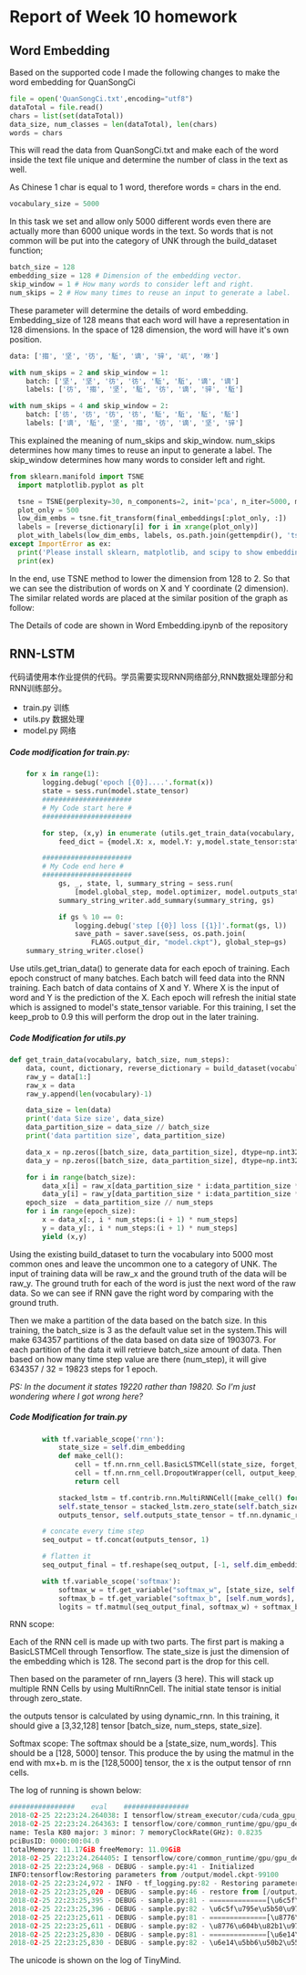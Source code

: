 # Report of Week 10 homework

## Word Embedding

Based on the supported code I made the following changes to make the word embedding for QuanSongCi

~~~python
file = open('QuanSongCi.txt',encoding="utf8")
dataTotal = file.read()
chars = list(set(dataTotal))
data_size, num_classes = len(dataTotal), len(chars)
words = chars
~~~

 This will read the data from QuanSongCi.txt and make each of the word inside the text file unique and determine the number of class in the text as well.

As Chinese 1 char is equal to 1 word, therefore words = chars in the end.

~~~~python
vocabulary_size = 5000
~~~~

In this task we set and allow only 5000 different words even there are actually more than 6000 unique words in the text. So words that is not common will be put into the category of UNK through the build_dataset function;

~~~~python
batch_size = 128
embedding_size = 128 # Dimension of the embedding vector.
skip_window = 1 # How many words to consider left and right.
num_skips = 2 # How many times to reuse an input to generate a label.
~~~~

These parameter will determine the details of word embedding. Embedding_size of 128 means that each word will have a representation in 128 dimensions. In the space of 128 dimension, the word will have it's own position.

```python
data: ['搊', '坚', '彷', '駈', '谪', '骍', '屼', '咻']

with num_skips = 2 and skip_window = 1:
    batch: ['坚', '坚', '彷', '彷', '駈', '駈', '谪', '谪']
    labels: ['彷', '搊', '坚', '駈', '彷', '谪', '骍', '駈']

with num_skips = 4 and skip_window = 2:
    batch: ['彷', '彷', '彷', '彷', '駈', '駈', '駈', '駈']
    labels: ['谪', '駈', '坚', '搊', '彷', '谪', '坚', '骍']
```

This explained the meaning of  num_skips and skip_window.  num_skips determines how many times to reuse an input to generate a label. The skip_window determines how many words to consider left and right.

~~~~python
from sklearn.manifold import TSNE
  import matplotlib.pyplot as plt

  tsne = TSNE(perplexity=30, n_components=2, init='pca', n_iter=5000, method='exact')
  plot_only = 500
  low_dim_embs = tsne.fit_transform(final_embeddings[:plot_only, :])
  labels = [reverse_dictionary[i] for i in xrange(plot_only)]
  plot_with_labels(low_dim_embs, labels, os.path.join(gettempdir(), 'tsne.png'))
except ImportError as ex:
  print('Please install sklearn, matplotlib, and scipy to show embeddings.')
  print(ex)
~~~~

In the end, use TSNE method to lower the dimension from 128 to 2. So that we can see the distribution of words on X and Y coordinate (2 dimension). The similar related words are placed at the similar position of the graph as follow:



The Details of code are shown in Word Embedding.ipynb of the repository



## RNN-LSTM

代码请使用本作业提供的代码。学员需要实现RNN网络部分,RNN数据处理部分和RNN训练部分。

- train.py 训练
- utils.py 数据处理
- model.py 网络

##### Code modification for train.py:

~~~~python
    for x in range(1):
        logging.debug('epoch [{0}]....'.format(x))
        state = sess.run(model.state_tensor)
        ######################
        # My Code start here #
        ######################

        for step, (x,y) in enumerate (utils.get_train_data(vocabulary, batch_size=FLAGS.batch_size, num_steps=FLAGS.num_steps)):
            feed_dict = {model.X: x, model.Y: y,model.state_tensor:state, model.keep_prob: 0.9}

        ######################
        # My Code end here #
        ######################
            gs, _, state, l, summary_string = sess.run(
                [model.global_step, model.optimizer, model.outputs_state_tensor, model.loss, model.merged_summary_op], feed_dict=feed_dict)
            summary_string_writer.add_summary(summary_string, gs)

            if gs % 10 == 0:
                logging.debug('step [{0}] loss [{1}]'.format(gs, l))
                save_path = saver.save(sess, os.path.join(
                    FLAGS.output_dir, "model.ckpt"), global_step=gs)
    summary_string_writer.close()

~~~~

Use utils.get_trian_data() to generate data for each epoch of training. Each epoch construct of many batches. Each batch will feed data into the RNN training. Each batch of data contains of X and Y. Where X is the input of word and Y is the prediction of the X. Each epoch will refresh the initial state which is assigned to model's state_tensor variable. For this training, I set the keep_prob to 0.9 this will perform the drop out in the later training.

##### Code Modification for utils.py

~~~~python
def get_train_data(vocabulary, batch_size, num_steps):
    data, count, dictionary, reverse_dictionary = build_dataset(vocabulary, 5000)
    raw_y = data[1:]
    raw_x = data
    raw_y.append(len(vocabulary)-1)

    data_size = len(data)
    print('data Size size', data_size)
    data_partition_size = data_size // batch_size
    print('data partition size', data_partition_size)

    data_x = np.zeros([batch_size, data_partition_size], dtype=np.int32)
    data_y = np.zeros([batch_size, data_partition_size], dtype=np.int32)

    for i in range(batch_size):
        data_x[i] = raw_x[data_partition_size * i:data_partition_size * (i + 1)]
        data_y[i] = raw_y[data_partition_size * i:data_partition_size * (i + 1)]
    epoch_size  = data_partition_size // num_steps
    for i in range(epoch_size):
        x = data_x[:, i * num_steps:(i + 1) * num_steps]
        y = data_y[:, i * num_steps:(i + 1) * num_steps]
        yield (x,y)

~~~~

Using the existing build_dataset to turn the vocabulary into 5000 most common ones and leave the uncommon one to a category of UNK. The input of training data will be raw_x and the ground truth of the data will be raw_y. The ground truth for each of the word is just the next word of the raw data. So we can see if RNN gave the right word by comparing with the ground truth.

Then we make a partition of the data based on the batch size. In this training, the batch_size is 3 as the default value set in the system.This will make 634357 partitions of the data based on data size of 1903073. For each partition of the data it will retrieve batch_size amount of data. Then based on how many time step value are there (num_step), it will give 634357 / 32 = 19823 steps for 1 epoch.

*PS: In the document it states 19220 rather than 19820. So I'm just wondering where I got wrong here?*

##### Code Modification for train.py

~~~~python
        with tf.variable_scope('rnn'):
            state_size = self.dim_embedding
            def make_cell():
                cell = tf.nn.rnn_cell.BasicLSTMCell(state_size, forget_bias=0.0, state_is_tuple=True)
                cell = tf.nn.rnn_cell.DropoutWrapper(cell, output_keep_prob=self.keep_prob)
                return cell

            stacked_lstm = tf.contrib.rnn.MultiRNNCell([make_cell() for _ in range(self.rnn_layers)])
            self.state_tensor = stacked_lstm.zero_state(self.batch_size, tf.float32)
            outputs_tensor, self.outputs_state_tensor = tf.nn.dynamic_rnn(stacked_lstm, data, initial_state=self.state_tensor)

        # concate every time step
        seq_output = tf.concat(outputs_tensor, 1)

        # flatten it
        seq_output_final = tf.reshape(seq_output, [-1, self.dim_embedding])

        with tf.variable_scope('softmax'):
            softmax_w = tf.get_variable("softmax_w", [state_size, self.num_words], initializer=tf.random_normal_initializer(stddev=0.01))
            softmax_b = tf.get_variable("softmax_b", [self.num_words], initializer=tf.constant_initializer(0.0))
            logits = tf.matmul(seq_output_final, softmax_w) + softmax_b
~~~~

RNN scope:

Each of the RNN cell is made up with two parts. The first part is making a BasicLSTMCell through Tensorflow. The state_size is just the dimension of the embedding which is 128. The second part is the drop for this cell.

Then based on the parameter of rnn_layers (3 here). This will stack up multiple RNN Cells by using MultiRnnCell. The initial state tensor is initial through zero_state.

the outputs tensor is calculated by using dynamic_rnn. In this training, it should give a [3,32,128] tensor [batch_size, num_steps, state_size].

Softmax scope:
The softmax should be a [state_size, num_words]. This should be a [128, 5000] tensor. This produce the by using the matmul in the end with mx+b. m is the [128,5000] tensor, the x is the output tensor of rnn cells. 



The log of running is shown below:

~~~~python
################    eval    ################
2018-02-25 22:23:24.264038: I tensorflow/stream_executor/cuda/cuda_gpu_executor.cc:892] successful NUMA node read from SysFS had negative value (-1), but there must be at least one NUMA node, so returning NUMA node zero
2018-02-25 22:23:24.264363: I tensorflow/core/common_runtime/gpu/gpu_device.cc:1030] Found device 0 with properties: 
name: Tesla K80 major: 3 minor: 7 memoryClockRate(GHz): 0.8235
pciBusID: 0000:00:04.0
totalMemory: 11.17GiB freeMemory: 11.09GiB
2018-02-25 22:23:24.264405: I tensorflow/core/common_runtime/gpu/gpu_device.cc:1120] Creating TensorFlow device (/device:GPU:0) -> (device: 0, name: Tesla K80, pci bus id: 0000:00:04.0, compute capability: 3.7)
2018-02-25 22:23:24,968 - DEBUG - sample.py:41 - Initialized
INFO:tensorflow:Restoring parameters from /output/model.ckpt-99100
2018-02-25 22:23:24,972 - INFO - tf_logging.py:82 - Restoring parameters from /output/model.ckpt-99100
2018-02-25 22:23:25,020 - DEBUG - sample.py:46 - restore from [/output/model.ckpt-99100]
2018-02-25 22:23:25,395 - DEBUG - sample.py:81 - ==============[\u6c5f\u795e\u5b50]==============
2018-02-25 22:23:25,396 - DEBUG - sample.py:82 - \u6c5f\u795e\u5b50\u9785\u7eb4\u9785\u6c5d\u5f77\u9785\u7eb4\u6273\u59d7\u640a\u575a\u575a\u575a\u575a\u575a\u575a\u595a\u97ad\u575a\u575a\u4e8c\u9191\u72fb\u7b52\u5c7c\u7fc1\u595a\u82f4\u723b\u575a\u575a\u9785\u7eb4\u9785\u6c5d\u590d\u5f77\u9785\u7eb4\u9785\u822a\u98df\u640a\u9785\u9ec9\u9785\u7eb4\u5f77\u9785\u7eb4\u9785\u7eb4\u9785\u6c5d\u98df\u640a\u9785\u7eb4\u9785\u6c5d\u9a8d\u5b59\u5f77\u9785
2018-02-25 22:23:25,611 - DEBUG - sample.py:81 - ==============[\u8776\u604b\u82b1]==============
2018-02-25 22:23:25,611 - DEBUG - sample.py:82 - \u8776\u604b\u82b1\u9785\u7eb4\u895c\u640a\u575a\u575a\u575a\u575a\u575a\u575a\u595a\u97ad\u575a\u575a\u4e8c\u9191\u72fb\u7b52\u5c7c\u7fc1\u595a\u82f4\u723b\u575a\u575a\u9785\u7eb4\u9785\u6c5d\u590d\u5f77\u9785\u7eb4\u9785\u822a\u98df\u640a\u9785\u9ec9\u9785\u7eb4\u5f77\u9785\u7eb4\u9785\u7eb4\u9785\u6c5d\u98df\u640a\u9785\u7eb4\u9785\u6c5d\u9a8d\u5b59\u5f77\u9785\u7eb4\u9785\u6c5d\u5d93\u8393\u5f77
2018-02-25 22:23:25,830 - DEBUG - sample.py:81 - ==============[\u6e14\u5bb6\u50b2]==============
2018-02-25 22:23:25,830 - DEBUG - sample.py:82 - \u6e14\u5bb6\u50b2\u55df\u640a\u9785\u7eb4\u9785\u6c5d\u5f77\u9785\u7eb4\u655b\ue407\u5f77\u9785\u7eb4\u655b\ue407\u640a\u575a\u575a\u575a\u575a\u575a\u575a\u595a\u97ad\u575a\u575a\u4e8c\u9191\u72fb\u7b52\u5c7c\u7fc1\u595a\u82f4\u723b\u575a\u575a\u9785\u7eb4\u9785\u6c5d\u590d\u5f77\u9785\u7eb4\u9785\u822a\u98df\u640a\u9785\u9ec9\u9785\u7eb4\u5f77\u9785\u7eb4\u9785\u7eb4\u9785\u6c5d\u98df\u640a\u9785

~~~~

The unicode is shown on the log of TinyMind.